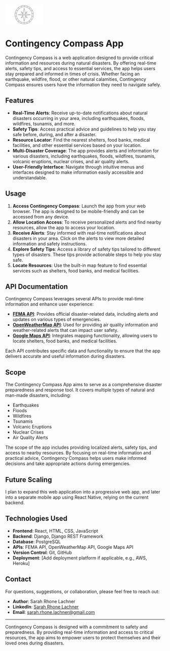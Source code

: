 <img src="./frontend/public/images/compass-icon-cc.png" alt="Contingency Compass Icon" width="120" />

# Contingency Compass App

Contingency Compass is a web application designed to provide critical information and resources during natural disasters. By offering real-time alerts, safety tips, and access to essential services, the app helps users stay prepared and informed in times of crisis. Whether facing an earthquake, wildfire, flood, or other natural calamities, Contingency Compass ensures users have the information they need to navigate safely.

## Features

- **Real-Time Alerts**: Receive up-to-date notifications about natural disasters occurring in your area, including earthquakes, floods, wildfires, tsunamis, and more.
- **Safety Tips**: Access practical advice and guidelines to help you stay safe before, during, and after a disaster.
- **Resource Locator**: Find the nearest shelters, food banks, medical facilities, and other essential services based on your location.
- **Multi-Disaster Coverage**: The app provides alerts and information for various disasters, including earthquakes, floods, wildfires, tsunamis, volcanic eruptions, nuclear crises, and air quality alerts.
- **User-Friendly Interface**: Navigate through intuitive menus and interfaces designed to make information easily accessible and understandable.

## Usage

1. **Access Contingency Compass**: Launch the app from your web browser. The app is designed to be mobile-friendly and can be accessed from any device.
2. **Allow Location Access**: To receive personalized alerts and find nearby resources, allow the app to access your location.
3. **Receive Alerts**: Stay informed with real-time notifications about disasters in your area. Click on the alerts to view more detailed information and safety instructions.
4. **Explore Safety Tips**: Access a library of safety tips tailored to different types of disasters. These tips provide actionable steps to help you stay safe.
5. **Locate Resources**: Use the built-in map feature to find essential services such as shelters, food banks, and medical facilities.

## API Documentation

Contingency Compass leverages several APIs to provide real-time information and enhance user experience:

- **[FEMA API](https://www.fema.gov/api)**: Provides official disaster-related data, including alerts and updates on various types of emergencies.
- **[OpenWeatherMap API](https://openweathermap.org/api)**: Used for providing air quality information and weather-related alerts that can impact user safety.
- **[Google Maps API](https://developers.google.com/maps/documentation)**: Integrates mapping functionality, allowing users to locate shelters, food banks, and medical facilities.

Each API contributes specific data and functionality to ensure that the app delivers accurate and useful information during disasters.

## Scope

The Contingency Compass App aims to serve as a comprehensive disaster preparedness and response tool. It covers multiple types of natural and man-made disasters, including:

- Earthquakes
- Floods
- Wildfires
- Tsunamis
- Volcanic Eruptions
- Nuclear Crises
- Air Quality Alerts

The scope of the app includes providing localized alerts, safety tips, and access to nearby resources. By focusing on real-time information and practical advice, Contingency Compass helps users make informed decisions and take appropriate actions during emergencies.

## Future Scaling

I plan to expand this web application into a progressive web app, and later into a separate mobile app using React Native, relying on the current backend. 

## Technologies Used

- **Frontend**: React, HTML, CSS, JavaScript
- **Backend**: Django, Django REST Framework
- **Database**: PostgreSQL
- **APIs**: FEMA API, OpenWeatherMap API, Google Maps API
- **Version Control**: Git, GitHub
- **Deployment**: [Add deployment platform if applicable, e.g., AWS, Heroku]

## Contact

For questions, suggestions, or collaboration, please feel free to reach out:

- **Author**: Sarah Rhone Lachner
- **LinkedIn**: [Sarah Rhone Lachner](https://www.linkedin.com/in/rhonelachner/)
- **Email**: [sarah.rhone.lachner@gmail.com](mailto:sarah.rhone.lachner@gmail.com)

---

Contingency Compass is designed with a commitment to safety and preparedness. By providing real-time information and access to critical resources, the app aims to empower users to protect themselves and their loved ones during disasters.
